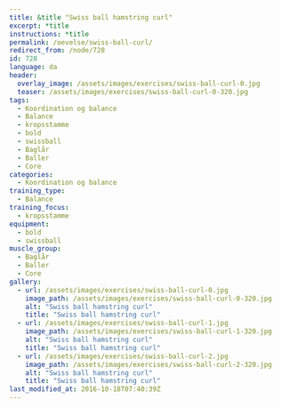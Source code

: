 ```yaml
---
title: &title "Swiss ball hamstring curl"
excerpt: *title
instructions: *title
permalink: /oevelse/swiss-ball-curl/
redirect_from: /node/728
id: 728
language: da
header:
  overlay_image: /assets/images/exercises/swiss-ball-curl-0.jpg
  teaser: /assets/images/exercises/swiss-ball-curl-0-320.jpg
tags:
  - Koordination og balance
  - Balance
  - kropsstamme
  - bold
  - swissball
  - Baglår
  - Baller
  - Core
categories:
  - Koordination og balance
training_type: 
  - Balance
training_focus: 
  - kropsstamme
equipment:
  - bold
  - swissball
muscle_group:
  - Baglår
  - Baller
  - Core
gallery:
  - url: /assets/images/exercises/swiss-ball-curl-0.jpg
    image_path: /assets/images/exercises/swiss-ball-curl-0-320.jpg
    alt: "Swiss ball hamstring curl"
    title: "Swiss ball hamstring curl"
  - url: /assets/images/exercises/swiss-ball-curl-1.jpg
    image_path: /assets/images/exercises/swiss-ball-curl-1-320.jpg
    alt: "Swiss ball hamstring curl"
    title: "Swiss ball hamstring curl"
  - url: /assets/images/exercises/swiss-ball-curl-2.jpg
    image_path: /assets/images/exercises/swiss-ball-curl-2-320.jpg
    alt: "Swiss ball hamstring curl"
    title: "Swiss ball hamstring curl"
last_modified_at: 2016-10-18T07:40:39Z
---
```



